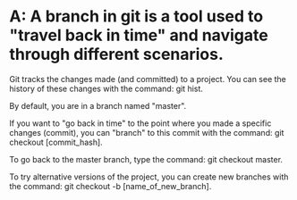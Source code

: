 # A: A branch in git is a tool used to "travel back in time" and navigate through different scenarios.

Git tracks the changes made (and committed) to a project. You can see the history of these changes with the command: git hist.

By default, you are in a branch named "master".

If you want to "go back in time" to the point where you made a specific changes (commit), you can "branch" to this commit with the command: git checkout [commit_hash].

To go back to the master branch, type the command: git checkout master.

To try alternative versions of the project, you can create new branches with the command: git checkout -b [name_of_new_branch].